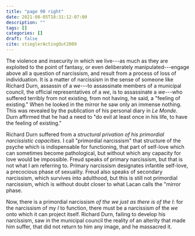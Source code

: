 ```yaml
---
title: "page 90 right"
date: 2021-08-05T18:31:12-07:00
description: ""
tags: []
categories: []
draft: false
cite: stieglerActingOut2009
---
```


The violence and insecurity in which we live---as much as they
are exploited to the point of fantasy, or even deliberately manipulated---engage
above all a question of narcissism, and result from
a process of loss of individuation. It is a matter of narcissism in
the sense of someone like Richard Durn, assassin of a *we*---to assassinate members of a
municipal council, the official representatives of a *we*, is to assassinate a *we*---who suffered 
terribly from not existing, from not having, he said, a "feeling of existing." When
he looked in the mirror he saw only an immense nothing. This
was revealed by the publication of his personal diary in *Le Monde*.
Durn affirmed that he had a need to "do evil at least once in his
life, to have the feeling of existing."

Richard Durn suffered from a *structural privation of his primordial narcissistic capacities*.
I call "primordial narcissism" that structure of the psyche which is indispensable for functioning, 
that part of self-love which can sometimes become pathological, 
but without which any capacity for love would be impossible. Freud speaks of primary narcissism, 
but that is not what I am referring to. 
Primary narcissism designates infantile self-love, a precocious phase of
sexuality. Freud also speaks of secondary narcissism, which survives 
into adulthood, but this is still not primordial narcissism, which is
without doubt closer to what Lacan calls the "mirror phase.

Now, there is a primordial narcissism *of the we just as there is of
the I*: for the narcissism of my *I* to function,
there must be a narcissism of the *we* onto which it can project itself. Richard Durn,
failing to develop his narcissism, saw in the municipal council the
reality of an alterity that made him suffer, that did not return to
him any image, and he massacred it.
